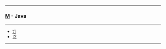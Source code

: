
---

### [M](https://github.com/ttltrk/TTT/blob/master/menu.md) - Java

---

* [t1]()
* [t2]()

---
